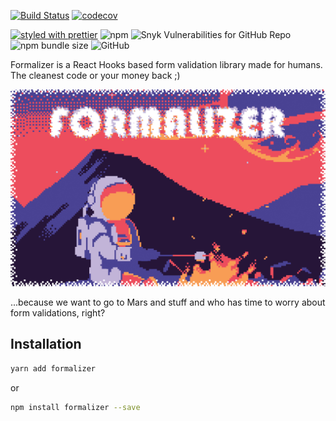 [![Build Status](https://travis-ci.com/nosachamos/formalizer.svg?branch=master)](https://travis-ci.com/nosachamos/formalizer)
[![codecov](https://codecov.io/gh/nosachamos/formalizer/branch/master/graph/badge.svg)](https://codecov.io/gh/nosachamos/formalizer)
  
[![styled with prettier](https://img.shields.io/badge/styled_with-prettier-ff69b4.svg)](https://github.com/prettier/prettier)
![npm](https://img.shields.io/npm/v/formalizer.svg)
![Snyk Vulnerabilities for GitHub Repo](https://img.shields.io/snyk/vulnerabilities/github/nosachamos/formalizer.svg)
![npm bundle size](https://img.shields.io/bundlephobia/minzip/formalizer.svg)
![GitHub](https://img.shields.io/github/license/nosachamos/formalizer.svg)

Formalizer is a React Hooks based form validation library made for humans. The cleanest code or your money back ;)

![Formalizer](docs/cover.png)

...because we want to go to Mars and stuff and who has time to worry about form validations, right?


## Installation

```sh
yarn add formalizer
```

or

```sh
npm install formalizer --save
```

